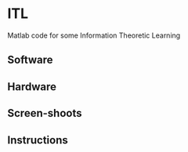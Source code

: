 # ITL

Matlab code for some Information Theoretic Learning 

## Software

## Hardware

## Screen-shoots

## Instructions